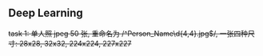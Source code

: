 ## Deep Learning

~~task 1: 单人照 jpeg 50 张, 重命名为 /^Person_Name\d{4,4}\.jpg$/, 一张四种尺寸: 28x28, 32x32, 224x224, 227x227~~
